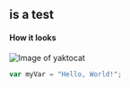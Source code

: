 ## is a test 
#### How it looks
![Image of yaktocat](https://github.com/Pumpkinsatyr916/skills-communicate-using-markdown/assets/143733585/12a466ff-b1f9-4122-86b1-21c60a4ab29a)
``` javascript
var myVar = "Hello, World!";
```
